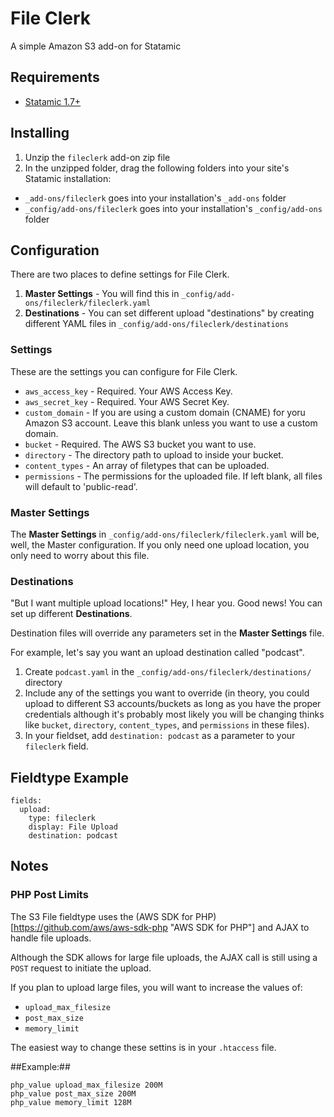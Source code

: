 # File Clerk
A simple Amazon S3 add-on for Statamic

## Requirements
- [Statamic 1.7+](http://statamic.com/ "Statamic")

## Installing
1. Unzip the `fileclerk` add-on zip file
2. In the unzipped folder, drag the following folders into your site's Statamic installation:

- `_add-ons/fileclerk` goes into your installation's `_add-ons` folder
- `_config/add-ons/fileclerk` goes into your installation's `_config/add-ons` folder

## Configuration
There are two places to define settings for File Clerk.

1. **Master Settings** - You will find this in `_config/add-ons/fileclerk/fileclerk.yaml`
2. **Destinations** - You can set different upload "destinations" by creating different YAML files in `_config/add-ons/fileclerk/destinations`

### Settings
These are the settings you can configure for File Clerk.

- `aws_access_key` - Required. Your AWS Access Key.
- `aws_secret_key` - Required. Your AWS Secret Key.
- `custom_domain` - If you are using a custom domain (CNAME) for yoru Amazon S3 account. Leave this blank unless you want to use a custom domain.
- `bucket` - Required. The AWS S3 bucket you want to use.
- `directory` - The directory path to upload to inside your bucket.
- `content_types` - An array of filetypes that can be uploaded.
- `permissions` - The permissions for the uploaded file. If left blank, all files will default to 'public-read'.

### Master Settings
The **Master Settings** in `_config/add-ons/fileclerk/fileclerk.yaml` will be, well, the Master configuration. If you only need one upload location, you only need to worry about this file.

### Destinations
"But I want multiple upload locations!" Hey, I hear you. Good news! You can set up different **Destinations**.

Destination files will override any parameters set in the **Master Settings** file.

For example, let's say you want an upload destination called "podcast".

1. Create `podcast.yaml` in the `_config/add-ons/fileclerk/destinations/` directory
2. Include any of the settings you want to override (in theory, you could upload to different S3 accounts/buckets as long as you have the proper credentials although it's probably most likely you will be changing thinks like `bucket`, `directory`, `content_types`, and `permissions` in these files).
3. In your fieldset, add `destination: podcast` as a parameter to your `fileclerk` field.

## Fieldtype Example
```
fields:
  upload:
    type: fileclerk
    display: File Upload
    destination: podcast
```

## Notes

### PHP Post Limits

The S3 File fieldtype uses the (AWS SDK for PHP)[https://github.com/aws/aws-sdk-php "AWS SDK for PHP"] and AJAX to handle file uploads.

Although the SDK allows for large file uploads, the AJAX call is still using a `POST` request to initiate the upload.

If you plan to upload large files, you will want to increase the values of:

- `upload_max_filesize`
- `post_max_size`
- `memory_limit`

The easiest way to change these settins is in your `.htaccess` file.

##Example:##

```
php_value upload_max_filesize 200M
php_value post_max_size 200M
php_value memory_limit 128M
```

